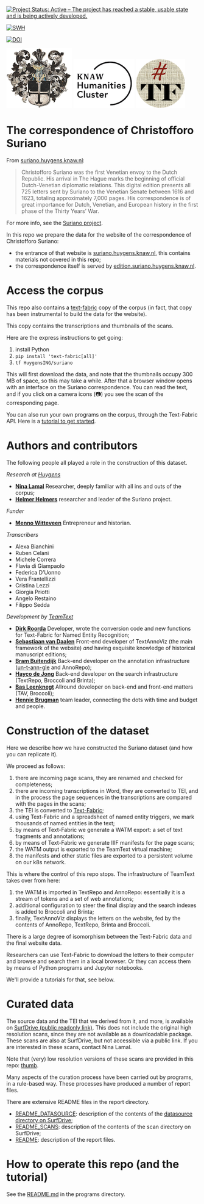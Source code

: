 [![Project Status: Active – The project has reached a stable, usable state and is being actively developed.](https://www.repostatus.org/badges/latest/active.svg)](https://www.repostatus.org/#active)

[![SWH](https://archive.softwareheritage.org/badge/origin/https://github.com/HuygensING/suriano/)](https://archive.softwareheritage.org/browse/origin/?origin_url=https://github.com/HuygensING/suriano)

[![DOI](https://zenodo.org/badge/DOI/10.5281/zenodo.13950093.svg)](https://doi.org/10.5281/zenodo.13950093)

![ok](docs/images/logo.png)
![huc](docs/images/huc.png)
![tf](docs/images/tf-small.png)

# The correspondence of Christofforo Suriano

From [suriano.huygens.knaw.nl](https://suriano.huygens.knaw.nl):

> Christofforo Suriano was the first Venetian envoy to the Dutch Republic. His
arrival in The Hague marks the beginning of official Dutch-Venetian diplomatic
relations. This digital edition presents all 725 letters sent by Suriano to the
Venetian Senate between 1616 and 1623, totaling approximately 7,000 pages. His
correspondence is of great importance for Dutch, Venetian, and European history
in the first phase of the Thirty Years’ War.

For more info, see the
[Suriano project](https://www.huygens.knaw.nl/en/projecten/correspondence-of-christofforo-suriano/).


In this repo we prepare the data for the website of the correspondence of
Christofforo Suriano:

*   the entrance of that website is
    [suriano.huygens.knaw.nl](https://suriano.huygens.knaw.nl), this contains
    materials not covered in this repo;
*   the correspondence itself is served by
    [edition.suriano.huygens.knaw.nl](https://edition.suriano.huygens.knaw.nl).

# Access the corpus

This repo also contains a [text-fabric](https://github.com/annotation/text-fabric)
copy of the corpus (in fact, that copy has been instrumental to build the data for the
website).

This copy contains the transcriptions and thumbnails of the scans.

Here are the express instructions to get going:

1.  install Python
1.  `pip install 'text-fabric[all]'`
1.  `tf HuygensING/suriano`

This will first download the data, and note that the thumbnails occupy 300 MB of space,
so this may take a while.
After that a browser window opens with an interface on the Suriano correspondence.
You can read the text, and if you click on a camera icons (📷) you see the scan
of the corresponding page.

You can also run your own programs on the corpus, through the Text-Fabric API.
Here is a
[tutorial to get started](https://nbviewer.org/github/HuygensING/suriano/blob/main/tutorial/start.ipynb).

# Authors and contributors

The following people all played a role in the construction of this dataset.

*Research at [Huygens](https://www.huygens.knaw.nl/en/projecten/)*

*   **[Nina Lamal](https://www.huygens.knaw.nl/en/medewerkers/nina-lamal-2/)**
    Researcher, deeply familiar with all ins and outs of the corpus;
*   **[Helmer Helmers](https://nl-lab.net/en/about-nl-lab/how-are-nl-lab/helmer-helmers/)**
    researcher and leader of the Suriano project.

*Funder*

*   **[Menno Witteveen](https://nl.linkedin.com/in/menno-witteveen-b4887315)**
    Entrepreneur and historian.

*Transcribers*

*   Alexa Bianchini
*   Ruben Celani
*   Michele Correra
*   Flavia di Giampaolo
*   Federica D’Uonno
*   Vera Frantellizzi
*   Cristina Lezzi
*   Giorgia Priotti
*   Angelo Restaino
*   Filippo Sedda

*Development by [TeamText](https://di.huc.knaw.nl/text-analysis-en.html)*

*   **[Dirk Roorda](https://github.com/dirkroorda)**
    Developer, wrote the conversion code and new functions for
    Text-Fabric for Named Entity Recognition;
*   **[Sebastiaan van Daalen](https://www.huygens.knaw.nl/en/medewerkers/sebastiaan-van-daalen-2/)**
    Front-end developer of TextAnnoViz (the main framework of the website)
    *and* having exquisite knowledge of historical manuscript editions;
*   **[Bram Buitendijk](https://github.com/brambg)**
    Back-end developer on the annotation infrastructure
    ([un-t-ann-gle](https://github.com/knaw-huc/un-t-ann-gle) and AnnoRepo);
*   **[Hayco de Jong](https://github.com/hayco)**
    Back-end developer on the search infrastructure (TextRepo, Broccoli and Brinta);
*   **[Bas Leenknegt](https://nl.linkedin.com/in/basleenknegt)**
    Allround developer on back-end and front-end matters (TAV, Broccoli);
*   **[Hennie Brugman](https://www.researchgate.net/profile/Hennie-Brugman)**
    team leader, connecting the dots with time and budget and people.

# Construction of the dataset

Here we describe how we have constructed the Suriano dataset (and how you can replicate
it).

We proceed as follows:

1.  there are incoming page scans, they are renamed and checked for completeness;
1.  there are incoming transcriptions in Word, they are converted to TEI, and
    in the process the page sequences in the transcriptions are compared with
    the pages in the scans;
1.  the TEI is converted to [Text-Fabric](https://github.com/annotation/text-fabric);
1.  using Text-Fabric and a spreadsheet of named entity triggers, we mark thousands
    of named entities in the text;
1.  by means of Text-Fabric we generate a WATM export: a set of text fragments
    and annotations;
1.  by means of Text-Fabric we generate IIIF manifests for the page scans;
1.  the WATM output is exported to the TeamText virtual machine;
1.  the manifests and other static files are exported to a persistent volume on
    our k8s network.

This is where the control of this repo stops. The infrastructure of TeamText takes
over from here:

1.  the WATM is imported in TextRepo and AnnoRepo: essentially it is a stream of
    tokens and a set of web annotations;
1.  additional configuration to steer the final display and the search indexes
    is added to Broccoli and Brinta;
1.  finally, TextAnnoViz displays the letters on the website, fed by the contents of
    AnnoRepo, TextRepo, Brinta and Broccoli.

There is a large degree of isomorphism between the Text-Fabric data and the final 
website data.

Researchers can use Text-Fabric to download the letters to their computer and browse
and search them in a local browser.
Or they can access them by means of Python programs and Jupyter notebooks.

We'll provide a tutorials for that, see below.

# Curated data

The source data and the TEI that we derived from it, and more, is available on
[SurfDrive (public readonly link)](https://surfdrive.surf.nl/files/index.php/s/L1bhixOQKMdXPjT).
This does not include the original high resolution scans, since they are not
available as a downloadable package. These scans are also at SurfDrive, but not
accessible via a public link. If you are interested in these scans, contact Nina Lamal.

Note that (very) low resolution versions of these scans are provided in this repo:
[thumb](thumb).

Many aspects of the curation process have been carried out by programs, in a rule-based
way. These processes have produced a number of report files.

There are extensive README files in the report directory.

*   [README_DATASOURCE](report/README_DATASOURCE.md): description of the contents of
    the
    [datasource directory on SurfDrive](https://surfdrive.surf.nl/files/index.php/s/L1bhixOQKMdXPjT);
*   [README_SCANS](report/README_SCANS.md): description of the contents of the
    scan directory on SurfDrive;
*   [README](report/README.md): description of the report files.

# How to operate this repo (and the tutorial)

See the [README.md](programs/README.md) in the programs directory.
